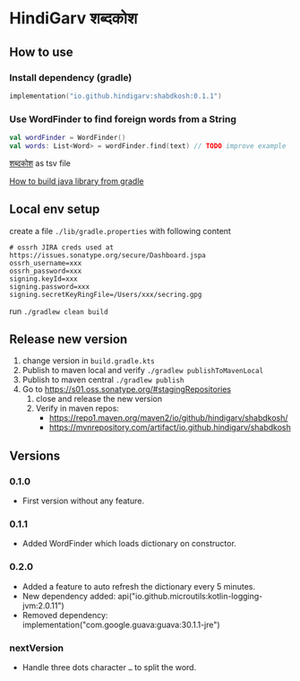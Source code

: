 # HindiGarv शब्दकोश

## How to use

### Install dependency (gradle)
```kotlin
implementation("io.github.hindigarv:shabdkosh:0.1.1")
```

### Use WordFinder to find foreign words from a String
```kotlin
val wordFinder = WordFinder()
val words: List<Word> = wordFinder.find(text) // TODO improve example
```


[शब्दकोश](https://docs.google.com/spreadsheets/d/e/2PACX-1vTnYyZxqwSjM3IPG9TchbZcAUDNM_Y4zbZCFjimzQKVjQpNNinNRj4CeWzXaHDNcDEJ_EPOrtBLycRD/pub?gid=0&single=true&output=tsv) as tsv file

[How to build java library from gradle](https://docs.gradle.org/7.4.2/samples/sample_building_java_libraries.html)

## Local env setup

create a file `./lib/gradle.properties` with following content
```properties
# ossrh JIRA creds used at https://issues.sonatype.org/secure/Dashboard.jspa
ossrh_username=xxx
ossrh_password=xxx
signing.keyId=xxx
signing.password=xxx
signing.secretKeyRingFile=/Users/xxx/secring.gpg
```

run `./gradlew clean build`

## Release new version

1. change version in `build.gradle.kts`
2. Publish to maven local and verify
    `./gradlew publishToMavenLocal`
3. Publish to maven central
    `./gradlew publish`
4. Go to https://s01.oss.sonatype.org/#stagingRepositories
   1. close and release the new version
   2. Verify in maven repos:
       - https://repo1.maven.org/maven2/io/github/hindigarv/shabdkosh/
       - https://mvnrepository.com/artifact/io.github.hindigarv/shabdkosh

## Versions
### 0.1.0
 - First version without any feature.
### 0.1.1
 - Added WordFinder which loads dictionary on constructor.
### 0.2.0
 - Added a feature to auto refresh the dictionary every 5 minutes.
 - New dependency added: api("io.github.microutils:kotlin-logging-jvm:2.0.11")
 - Removed dependency: implementation("com.google.guava:guava:30.1.1-jre")
### nextVersion
 - Handle three dots character `…` to split the word. 